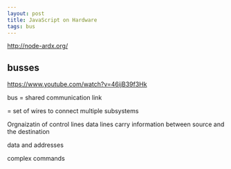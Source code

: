 ```yaml
---
layout: post
title: JavaScript on Hardware
tags: bus
---
```


http://node-ardx.org/


## busses

https://www.youtube.com/watch?v=46ijB39f3Hk

bus = shared communication link

= set of wires to connect multiple subsystems

Orgnaizatin of control lines
data lines carry information between source and the destination

data and addresses

complex commands
